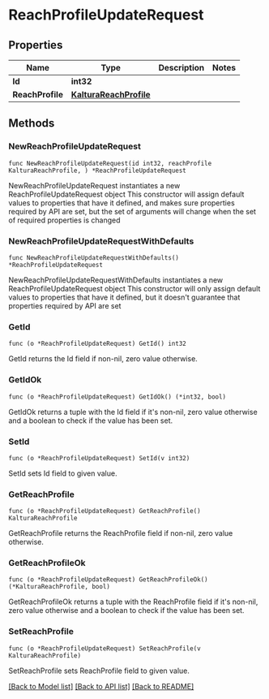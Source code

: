 # ReachProfileUpdateRequest

## Properties

Name | Type | Description | Notes
------------ | ------------- | ------------- | -------------
**Id** | **int32** |  | 
**ReachProfile** | [**KalturaReachProfile**](KalturaReachProfile.md) |  | 

## Methods

### NewReachProfileUpdateRequest

`func NewReachProfileUpdateRequest(id int32, reachProfile KalturaReachProfile, ) *ReachProfileUpdateRequest`

NewReachProfileUpdateRequest instantiates a new ReachProfileUpdateRequest object
This constructor will assign default values to properties that have it defined,
and makes sure properties required by API are set, but the set of arguments
will change when the set of required properties is changed

### NewReachProfileUpdateRequestWithDefaults

`func NewReachProfileUpdateRequestWithDefaults() *ReachProfileUpdateRequest`

NewReachProfileUpdateRequestWithDefaults instantiates a new ReachProfileUpdateRequest object
This constructor will only assign default values to properties that have it defined,
but it doesn't guarantee that properties required by API are set

### GetId

`func (o *ReachProfileUpdateRequest) GetId() int32`

GetId returns the Id field if non-nil, zero value otherwise.

### GetIdOk

`func (o *ReachProfileUpdateRequest) GetIdOk() (*int32, bool)`

GetIdOk returns a tuple with the Id field if it's non-nil, zero value otherwise
and a boolean to check if the value has been set.

### SetId

`func (o *ReachProfileUpdateRequest) SetId(v int32)`

SetId sets Id field to given value.


### GetReachProfile

`func (o *ReachProfileUpdateRequest) GetReachProfile() KalturaReachProfile`

GetReachProfile returns the ReachProfile field if non-nil, zero value otherwise.

### GetReachProfileOk

`func (o *ReachProfileUpdateRequest) GetReachProfileOk() (*KalturaReachProfile, bool)`

GetReachProfileOk returns a tuple with the ReachProfile field if it's non-nil, zero value otherwise
and a boolean to check if the value has been set.

### SetReachProfile

`func (o *ReachProfileUpdateRequest) SetReachProfile(v KalturaReachProfile)`

SetReachProfile sets ReachProfile field to given value.



[[Back to Model list]](../README.md#documentation-for-models) [[Back to API list]](../README.md#documentation-for-api-endpoints) [[Back to README]](../README.md)


